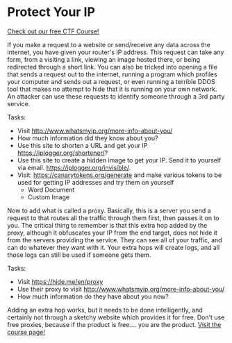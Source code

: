 # Protect Your IP

[Check out our free CTF Course!](https://academy.hoppersroppers.org/mod/page/view.php?id=939)

If you make a request to a website or send/receive any data across the internet, you have given your router's IP address. This request can take any form, from a visiting a link, viewing an image hosted there, or being redirected through a short link. You can also be tricked into opening a file that sends a request out to the internet, running a program which profiles your computer and sends out a request, or even running a terrible DDOS tool that makes no attempt to hide that it is running on your own network. An attacker can use these requests to identify someone through a 3rd party service. 
 
 Tasks:

 * Visit <http://www.whatsmyip.org/more-info-about-you/>
 * How much information did they know about you?
 * Use this site to shorten a URL and get your IP <https://iplogger.org/shortener/>?
 * Use this site to create a hidden image to get your IP. Send it to yourself via email. <https://iplogger.org/invisible/>. 
 * Visit: <https://canarytokens.org/generate> and make various tokens to be used for getting IP addresses and try them on yourself
    * Word Document 
    * Custom Image
    
 
 Now to add what is called a proxy. Basically, this is a server you send a request to that routes all the traffic through them first, then passes it on to you. The critical thing to remember is that this extra hop added by the proxy, although it obfuscates your IP from the end target, does not hide it from the servers providing the service. They can see all of your traffic, and can do whatever they want with it. Your extra hops will create logs, and all those logs can still be used if someone gets them.
 
Tasks:

* Visit <https://hide.me/en/proxy>
* Use their proxy to visit <http://www.whatsmyip.org/more-info-about-you/>
* How much information do they have about you now?

Adding an extra hop works, but it needs to be done intelligently, and certainly not through a sketchy website which provides it for free. Don't use free proxies, because if the product is free.... you are the product.
[Visit the course page!](https://academy.hoppersroppers.org/mod/page/view.php?id=939)
